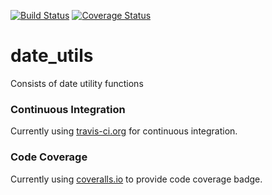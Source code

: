 [![Build Status](https://travis-ci.org/mridevteam/date_utils.svg?branch=master)](https://travis-ci.org/mridevteam/date_utils)
[![Coverage Status](https://coveralls.io/repos/github/mridevteam/date_utils/badge.svg?branch=master)](https://coveralls.io/github/mridevteam/date_utils?branch=master)

# date_utils
Consists of date utility functions

### Continuous Integration
Currently using [travis-ci.org](https://travis-ci.org/mridevteam) for continuous integration.

### Code Coverage
Currently using [coveralls.io](https://coveralls.io/repos/github/mridevteam) to provide code coverage badge.
